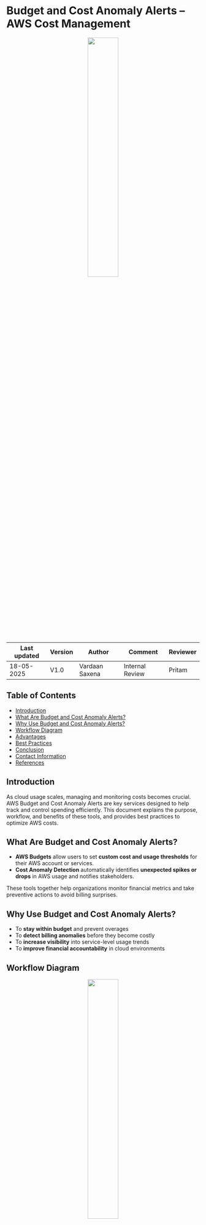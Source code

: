 
# Budget and Cost Anomaly Alerts – AWS Cost Management

<div align="center">
  <img src="https://tse3.mm.bing.net/th?id=OIP.EQ1BvSmkKox0M_flWjNJvwHaEt&pid=Api&P=0&h=180" width="40%"/>
</div>


| Last updated | Version | Author         | Comment | Reviewer |
|-----------|---------|----------------|---------|----------|
| 18-05-2025 | V1.0  | Vardaan Saxena |     Internal Review    | Pritam    |



## Table of Contents

- [Introduction](#introduction)
- [What Are Budget and Cost Anomaly Alerts?](#what-are-budget-and-cost-anomaly-alerts)
- [Why Use Budget and Cost Anomaly Alerts?](#why-use-budget-and-cost-anomaly-alerts)
- [Workflow Diagram](#workflow-diagram)
- [Advantages](#advantages)
- [Best Practices](#best-practices)
- [Conclusion](#conclusion)
- [Contact Information](#contact-information)
- [References](#references)



## Introduction

As cloud usage scales, managing and monitoring costs becomes crucial. AWS Budget and Cost Anomaly Alerts are key services designed to help track and control spending efficiently. This document explains the purpose, workflow, and benefits of these tools, and provides best practices to optimize AWS costs.



## What Are Budget and Cost Anomaly Alerts?

- **AWS Budgets** allow users to set **custom cost and usage thresholds** for their AWS account or services.
- **Cost Anomaly Detection** automatically identifies **unexpected spikes or drops** in AWS usage and notifies stakeholders.

These tools together help organizations monitor financial metrics and take preventive actions to avoid billing surprises.



## Why Use Budget and Cost Anomaly Alerts?

- To **stay within budget** and prevent overages
- To **detect billing anomalies** before they become costly
- To **increase visibility** into service-level usage trends
- To **improve financial accountability** in cloud environments



## Workflow Diagram

<div align="center">
  <img src="https://blog.mirrorreview.com/wp-content/uploads/2022/03/Cloud-Architect.jpg" width="40%"/>
</div>


## Advantages

| Feature                    | Benefit                                                 |
| -------------------------- | ------------------------------------------------------- |
| Budget Alerts              | Warns before overspending occurs                        |
| Cost Anomaly Detection     | Automatically detects abnormal charges                  |
| Multi-channel Notification | Get alerts via Email, SNS, Slack, or ChatOps tools      |
| Service/Account Level      | Analyze spending at granular levels (service/account)   |
| Historical Comparison      | Learns from past usage to detect spikes more accurately |



## Best Practices

* **Tag Resources**: Use proper tagging for environments, teams, and services to allocate budgets effectively.
* **Granular Budgets**: Set separate budgets per service, team, or project.
* **Enable Daily Notifications**: Get notified early to act quickly.
* **Regular Reviews**: Review Cost Explorer weekly or monthly.
* **Use Trusted Advisor**: Integrate with cost optimization recommendations.
* **Combine With CloudWatch**: For real-time alerting and actions.



## Conclusion

Budget and Cost Anomaly Alerts help teams take proactive steps in cost management, especially in dynamic cloud environments. By leveraging these AWS tools and following best practices, organizations can improve cost efficiency, prevent waste, and stay in control of their cloud expenses.



## Contact Information

For implementation or support, please contact:

* **Cloud Cost Optimization Team**
* **Email**: [billing-support@example.com](mailto:billing-support@example.com)
* **Slack**: @cloud-cost-alerts



## References

| Title                                                                                                                           | Description                                |
| ------------------------------------------------------------------------------------------------------------------------------- | ------------------------------------------ |
| [AWS Budgets](https://docs.aws.amazon.com/cost-management/latest/userguide/budgets-managing-costs.html)                         | Setup and manage AWS budgets               |
| [AWS Cost Anomaly Detection](https://docs.aws.amazon.com/cost-anomaly-detection/latest/userguide/what-is.html)                  | Understand and configure anomaly detection |
| [AWS Cost Explorer](https://docs.aws.amazon.com/cost-management/latest/userguide/ce-what-is.html)                               | View and analyze usage and cost            |
| [Trusted Advisor Cost Checks](https://docs.aws.amazon.com/awssupport/latest/user/trusted-advisor-cost-optimization-checks.html) | Cost-saving recommendations                |

